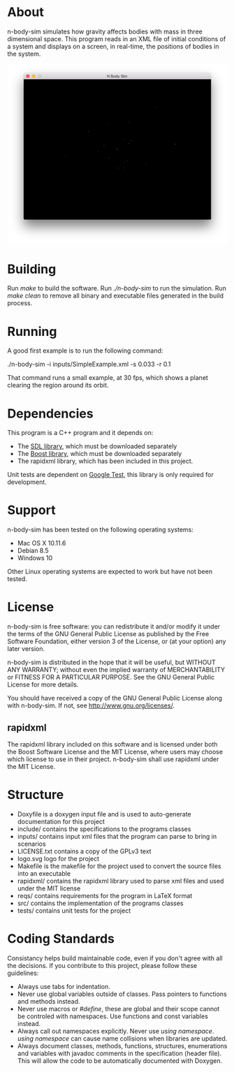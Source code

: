 # About
n-body-sim simulates how gravity affects bodies with mass in three dimensional space. This program reads in an XML file of initial conditions of a system and displays on a screen, in real-time, the positions of bodies in the system.

![Image of particles in N Body Sim](n-body-screen-shot.png)

# Building
Run _make_ to build the software. Run _./n-body-sim_ to run the simulation. Run _make clean_ to remove all binary and executable files generated in the build process.

# Running
A good first example is to run the following command:

./n-body-sim -i inputs/SimpleExample.xml -s 0.033 -r 0.1 

That command runs a small example, at 30 fps, which shows a planet clearing the region around its orbit.

# Dependencies
This program is a C++ program and it depends on:
- The [SDL library](https://www.libsdl.org/), which must be downloaded separately
- The [Boost library](http://www.boost.org/), which must be downloaded separately 
- The rapidxml library, which has been included in this project.

Unit tests are dependent on [Google Test](https://github.com/google/googletest), this library is only required for development.

# Support
n-body-sim has been tested on the following operating systems:
- Mac OS X 10.11.6
- Debian 8.5
- Windows 10

Other Linux operating systems are expected to work but have not been tested. 

# License 
n-body-sim is free software: you can redistribute it and/or modify
it under the terms of the GNU General Public License as published by
the Free Software Foundation, either version 3 of the License, or
(at your option) any later version.

n-body-sim is distributed in the hope that it will be useful,
but WITHOUT ANY WARRANTY; without even the implied warranty of
MERCHANTABILITY or FITNESS FOR A PARTICULAR PURPOSE.  See the
GNU General Public License for more details.

You should have received a copy of the GNU General Public License
along with n-body-sim.  If not, see <http://www.gnu.org/licenses/>.

## rapidxml
The rapidxml library included on this software and is licensed under both the Boost Software License and the MIT License, where users may choose which license to use in their project. n-body-sim shall use rapidxml under the MIT License. 

# Structure
- Doxyfile is a doxygen input file and is used to auto-generate documentation for this project
- include/ contains the specifications to the programs classes
- inputs/ contains input xml files that the program can parse to bring in scenarios
- LICENSE.txt contains a copy of the GPLv3 text
- logo.svg logo for the project
- Makefile is the makefile for the project used to convert the source files into an executable
- rapidxml/ contains the rapidxml library used to parse xml files and used under the MIT license
- reqs/ contains requirements for the program in LaTeX format
- src/ contains the implementation of the programs classes
- tests/ contains unit tests for the project

# Coding Standards
Consistancy helps build maintainable code, even if you don't agree with all the decisions. If you contribute to this project, please follow these guidelines:
- Always use tabs for indentation.
- Never use global variables outside of classes. Pass pointers to functions and methods instead.
- Never use macros or _\#define_, these are global and their scope cannot be controled with namespaces. Use functions and const variables instead.
- Always call out namespaces explicitly. Never use _using namespace_. _using namespace_ can cause name collisions when libraries are updated.
- Always document classes, methods, functions, structures, enumerations and variables with javadoc comments in the specification (header file). This will allow the code to be automatically documented with Doxygen.
